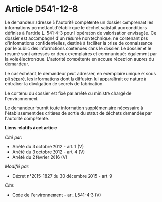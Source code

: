 # Article D541-12-8

Le demandeur adresse à l'autorité compétente un dossier comprenant les informations permettant d'établir que le déchet
satisfait aux conditions définies à l'article L. 541-4-3 pour l'opération de valorisation envisagée. Ce dossier est
accompagné d'un résumé non technique, ne contenant pas d'informations confidentielles, destiné à faciliter la prise de
connaissance par le public des informations contenues dans le dossier. Le dossier et le résumé sont adressés en deux
exemplaires et communiqués également par la voie électronique. L'autorité compétente en accuse réception auprès du demandeur.

Le cas échéant, le demandeur peut adresser, en exemplaire unique et sous pli séparé, les informations dont la diffusion lui
apparaîtrait de nature à entraîner la divulgation de secrets de fabrication.

Le contenu du dossier est fixé par arrêté du ministre chargé de l'environnement.

Le demandeur fournit toute information supplémentaire nécessaire à l'établissement des critères de sortie du statut de
déchets demandée par l'autorité compétente.

**Liens relatifs à cet article**

_Cité par_:

  - Arrêté du 3 octobre 2012 - art. 1 (V)
  - Arrêté du 3 octobre 2012 - art. 4 (V)
  - Arrêté du 2 février 2016 (V)

_Modifié par_:

  - Décret n°2015-1827 du 30 décembre 2015 - art. 9

_Cite_:

  - Code de l'environnement - art. L541-4-3 (V)

